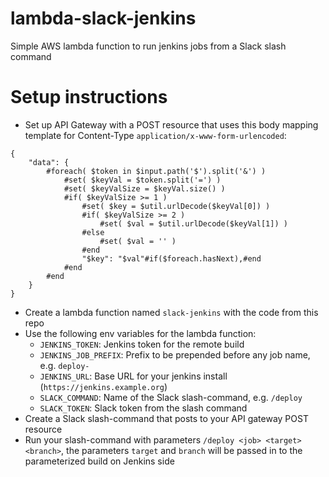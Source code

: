 # lambda-slack-jenkins
Simple AWS lambda function to run jenkins jobs from a Slack slash command

# Setup instructions

- Set up API Gateway with a POST resource that uses this body mapping template for Content-Type `application/x-www-form-urlencoded`:
```
{
    "data": {
        #foreach( $token in $input.path('$').split('&') )
            #set( $keyVal = $token.split('=') )
            #set( $keyValSize = $keyVal.size() )
            #if( $keyValSize >= 1 )
                #set( $key = $util.urlDecode($keyVal[0]) )
                #if( $keyValSize >= 2 )
                    #set( $val = $util.urlDecode($keyVal[1]) )
                #else
                    #set( $val = '' )
                #end
                "$key": "$val"#if($foreach.hasNext),#end
            #end
        #end
    }
}
```

- Create a lambda function named `slack-jenkins` with the code from this repo
- Use the following env variables for the lambda function:
  - `JENKINS_TOKEN`: Jenkins token for the remote build
  - `JENKINS_JOB_PREFIX`: Prefix to be prepended before any job name, e.g. `deploy-`
  - `JENKINS_URL`: Base URL for your jenkins install (`https://jenkins.example.org`)
  - `SLACK_COMMAND`: Name of the Slack slash-command, e.g. `/deploy`
  - `SLACK_TOKEN`: Slack token from the slash command
- Create a Slack slash-command that posts to your API gateway POST resource
- Run your slash-command with parameters `/deploy <job> <target> <branch>`, the parameters `target` and `branch` will be passed in to the parameterized build on Jenkins side
